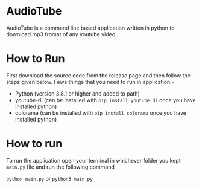 # AudioTube
AudioTube is a command line based application written in python to download mp3 fromat of any youtube video.

# How to Run
First download the source code from the release page and then follow the steps given below.
Fews things that you need to run in application:-
- Python (version 3.8.1 or higher and added to path)
- youtube-dl (can be installed with `pip install youtube_dl` once you have installed python)
- colorama (can be installed with `pip install colorama` once you have installed python)

# How to run
To run the application open your terminal in whichever folder you kept `main.py` file and run the following command

`python main.py` or `python3 main.py`

